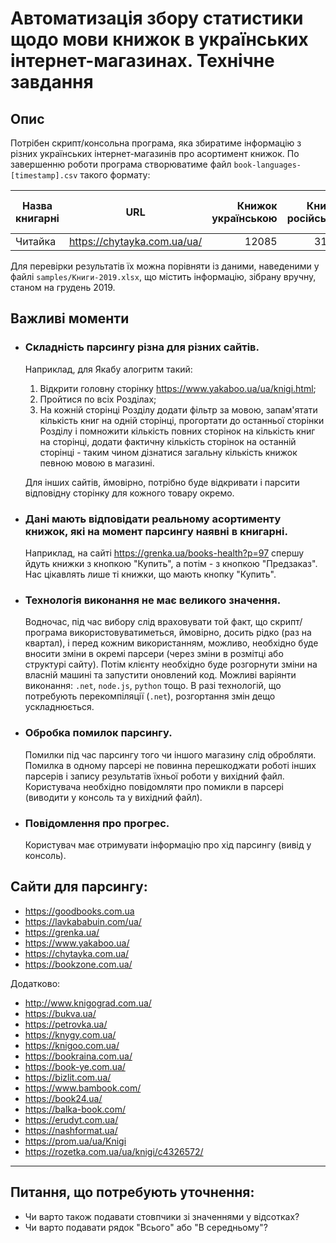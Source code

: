 # Автоматизація збору статистики щодо мови книжок в українських інтернет-магазинах. Технічне завдання

## Опис
Потрібен скрипт/консольна програма, яка збиратиме інформацію з різних українських інтернет-магазинів про асортимент книжок. По завершенню роботи програма створюватиме файл `book-languages-[timestamp].csv` такого формату:

| Назва книгарні | URL | Книжок українською | Книжок російською | Книжок іншими мовами | Всього книжок |
| - | - | -: | -: | -: | -: |
| Читайка | https://chytayka.com.ua/ua/ | 12085 | 31280 | 2822 | 46187 |

Для перевірки результатів їх можна порівняти із даними, наведеними у файлі `samples/Книги-2019.xlsx`, що містить інформацію, зібрану вручну, станом на грудень 2019.

## Важливі моменти

* ### Складність парсингу різна для різних сайтів.

  Наприклад, для Якабу алогритм такий:

  1. Відкрити головну сторінку https://www.yakaboo.ua/ua/knigi.html;
  2. Пройтися по всіх Розділах;
  3. На кожній сторінці Розділу додати фільтр за мовою, запам'ятати кількість книг на одній сторінці, прогортати до останньої сторінки Розділу і помножити кількість повних сторінок на кількість книг на сторінці, додати фактичну кількість сторінок на останній сторінці - таким чином дізнатися загальну кількість книжок певною мовою в магазині.

  Для інших сайтів, ймовірно, потрібно буде відкривати і парсити відповідну сторінку для кожного товару окремо.

* ### Дані мають відповідати реальному асортименту книжок, які на момент парсингу наявні в книгарні.

  Наприклад, на сайті https://grenka.ua/books-health?p=97 спершу йдуть книжки з кнопкою "Купить", а потім - з кнопкою "Предзаказ". Нас цікавлять лише ті книжки, що мають кнопку "Купить".

* ### Технологія виконання не має великого значення.
  Водночас, під час вибору слід враховувати той факт, що скрипт/програма використовуватиметься, ймовірно, досить рідко (раз на квартал), і перед кожним використанням, можливо, необхідно буде вносити зміни в окремі парсери (через зміни в розмітці або структурі сайту). Потім клієнту необхідно буде розгорнути зміни на власній машині та запустити оновлений код. Можливі варіянти виконання: `.net`, `node.js`, `python` тощо. В разі технологій, що потребують перекомпіляції (`.net`), розгортання змін дещо ускладнюється.

* ### Обробка помилок парсингу.
  Помилки під час парсингу того чи іншого магазину слід обробляти. Помилка в одному парсері не повинна перешкоджати роботі інших парсерів і запису результатів їхньої роботи у вихідний файл. Користувача необхідно повідомляти про помикли в парсері (виводити у консоль та у вихідний файл).

* ### Повідомлення про прогрес.
  Користувач має отримувати інформацію про хід парсингу (вивід у консоль).

## Сайти для парсингу:

* https://goodbooks.com.ua
* https://lavkababuin.com/ua/
* https://grenka.ua/
* https://www.yakaboo.ua/
* https://chytayka.com.ua/
* https://bookzone.com.ua/

Додатково:

* http://www.knigograd.com.ua/
* https://bukva.ua/
* https://petrovka.ua/
* https://knygy.com.ua/
* https://knigoo.com.ua/
* https://bookraina.com.ua/
* https://book-ye.com.ua/
* https://bizlit.com.ua/
* https://www.bambook.com/
* https://book24.ua/
* https://balka-book.com/
* https://erudyt.com.ua/
* https://nashformat.ua/
* https://prom.ua/ua/Knigi
* https://rozetka.com.ua/ua/knigi/c4326572/

---
## Питання, що потребують уточнення:

* Чи варто також подавати стовпчики зі значеннями у відсотках?
* Чи варто подавати рядок "Всього" або "В середньому"?
